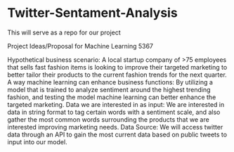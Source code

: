 # Twitter-Sentament-Analysis
This will serve as a repo for our project 


Project Ideas/Proposal for Machine Learning 5367

Hypothetical business scenario: A local startup company of >75 employees that sells fast fashion items is looking to improve their targeted marketing to better tailor their products to the current fashion trends for the next quarter.
A way machine learning can enhance business functions: By utilizing a model that is trained to analyze sentiment around the highest trending fashion, and testing the model machine learning can better enhance the targeted marketing. 
Data we are interested in as input: We are interested in data in string format to tag certain words with a sentiment scale, and also gather the most common words surrounding the products that we are interested improving marketing needs.
Data Source: We will access twitter data through an API to gain the most current data based on public tweets to input into our model.
